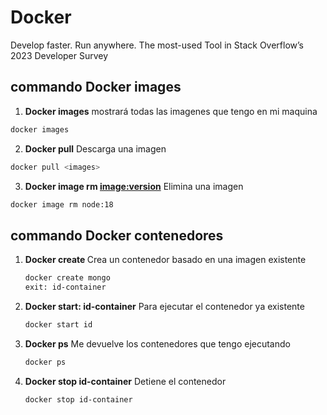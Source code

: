 # Docker
Develop faster. Run anywhere. The most-used Tool in Stack Overflow’s 2023 Developer Survey


## commando Docker images

1. **Docker images** mostrará todas las imagenes que tengo en mi maquina
```sh
docker images
```

2. **Docker pull** Descarga una imagen

````sh
docker pull <images>
````

3. **Docker image rm <image:version>** Elimina una imagen

```sh
docker image rm node:18
```


## commando Docker contenedores

1. **Docker create <image-container>** Crea un contenedor basado en una imagen existente

   ```sh
   docker create mongo
   exit: id-container
   ```
   
2. **Docker start: id-container** Para ejecutar el contenedor ya existente
   ````sh
   docker start id
   ````
3. **Docker ps** Me devuelve los contenedores que tengo ejecutando
   ```sh
   docker ps
   ```

4. **Docker stop id-container** Detiene el contenedor
   ```sh
   docker stop id-container
   ```
